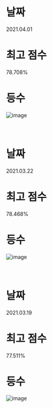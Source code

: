 # 날짜   
2021.04.01

# 최고 점수
78.708%

# 등수 
![image](https://user-images.githubusercontent.com/51853700/113314369-3836ab00-9347-11eb-80cb-1a6ce8c55085.png)       
<br /><br />

# 날짜   
2021.03.22

# 최고 점수
78.468%

# 등수 
![image](https://user-images.githubusercontent.com/51853700/113156335-d86fcf80-9274-11eb-820c-869421872a6b.png)       
<br /><br />



# 날짜   
2021.03.19

# 최고 점수
77.511%

# 등수 
![image](https://user-images.githubusercontent.com/51853700/113314894-b5fab680-9347-11eb-8016-248e2048203e.png)
